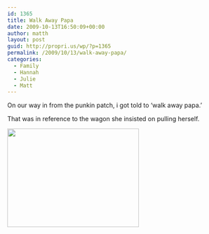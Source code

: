 ```yaml
---
id: 1365
title: Walk Away Papa
date: 2009-10-13T16:50:09+00:00
author: matth
layout: post
guid: http://propri.us/wp/?p=1365
permalink: /2009/10/13/walk-away-papa/
categories:
  - Family
  - Hannah
  - Julie
  - Matt
---
```

On our way in from the punkin patch, i got told to &#8216;walk away papa.&#8217; 

That was in reference to the wagon she insisted on pulling herself. 

[<img src="http://hippeelee.com/blog/wp-content/uploads/2009/10/l_1600_1200_9E35C625-CBDD-4C27-87E2-33999C3256BA.jpeg" alt="" width="300" height="225" class="alignnone size-full wp-image-364" />](http://hippeelee.com/blog/wp-content/uploads/2009/10/l_1600_1200_9E35C625-CBDD-4C27-87E2-33999C3256BA.jpeg)